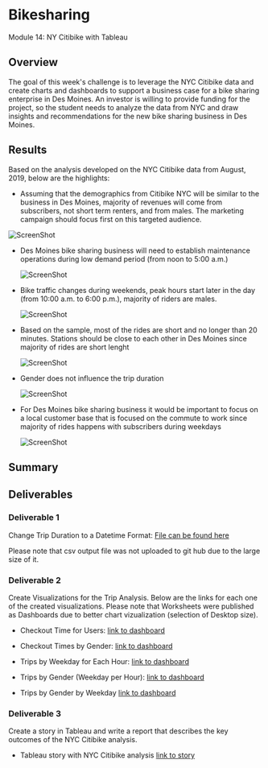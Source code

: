 # Bikesharing
Module 14: NY Citibike with Tableau

## Overview
The goal of this week's challenge is to leverage the NYC Citibike data and create charts and dashboards to support a business case for a bike sharing enterprise in Des Moines.
An investor is willing to provide funding for the project, so the student needs to analyze the data from NYC and draw insights and recommendations for the new bike sharing business in Des Moines.

## Results
Based on the analysis developed on the NYC Citibike data from August, 2019, below are the highlights:

* Assuming that the demographics from Citibike NYC will be similar to the business in Des Moines, majority of revenues will come from subscribers, not short term renters, and from males. The marketing campaign should focus first on this targeted audience.

![ScreenShot](https://github.com/liviamiyabara/bikesharing/blob/main/Resources/Bike%20sharing%20analytics.png)

* Des Moines bike sharing business will need to establish maintenance operations during low demand period (from noon to 5:00 a.m.)

    ![ScreenShot](https://github.com/liviamiyabara/bikesharing/blob/main/Resources/Bike%20sharing%20analytics%20(1).png)

* Bike traffic changes during weekends, peak hours start later in the day (from 10:00 a.m. to 6:00 p.m.), majority of riders are males.

    ![ScreenShot](https://github.com/liviamiyabara/bikesharing/blob/main/Resources/Bike%20sharing%20analytics%20(2).png)

* Based on the sample, most of the rides are short and no longer than 20 minutes. Stations should be close to each other in Des Moines since majority of rides are short lenght

    ![ScreenShot](https://github.com/liviamiyabara/bikesharing/blob/main/Resources/Bike%20sharing%20analytics%20(3).png)

* Gender does not influence the trip duration 

    ![ScreenShot](https://github.com/liviamiyabara/bikesharing/blob/main/Resources/Bike%20sharing%20analytics%20(4).png)

* For Des Moines bike sharing business it would be important to focus on a local customer base that is focused on the commute to work since majority of rides happens with subscribers during weekdays

    ![ScreenShot](https://github.com/liviamiyabara/bikesharing/blob/main/Resources/Bike%20sharing%20analytics%20(4).png)

## Summary

## Deliverables

### Deliverable 1
Change Trip Duration to a Datetime Format: [File can be found here](https://github.com/liviamiyabara/bikesharing/blob/main/NYC_CitiBike_Challenge.ipynb.ipynb)

Please note that csv output file was not uploaded to git hub due to the large size of it.

### Deliverable 2
Create Visualizations for the Trip Analysis. 
Below are the links for each one of the created visualizations. Please note that Worksheets were published as Dashboards due to better chart vizualization (selection of Desktop size).

* Checkout Time for Users: [link to dashboard](https://public.tableau.com/profile/livia.miyabara#!/vizhome/Citibike_Checkouttimesforusers_2019_08/D_Checkouttimesforusers?publish=yes)

* Checkout Times by Gender: [link to dashboard](https://public.tableau.com/profile/livia.miyabara#!/vizhome/Citibike_Checkouttimesbygender_2019_08/D_Checkouttimesbygender?publish=yes)

* Trips by Weekday for Each Hour: [link to dashboard](https://public.tableau.com/profile/livia.miyabara#!/vizhome/Citibike_TrisbyWeekdayperHour_2019_08/D_TripsbyWeekdayperHour?publish=yes)

* Trips by Gender (Weekday per Hour): [link to dashboard](https://public.tableau.com/profile/livia.miyabara#!/vizhome/Citibike_TripsbyGenderWeekdayperHour_2019_08/D_TripsbyGenderWeekdayperHour?publish=yes)

* Trips by Gender by Weekday [link to dashboard](https://public.tableau.com/profile/livia.miyabara#!/vizhome/Citibike_UserTripsbyGenderbyWeekday_2019_08/D_UserTripsbyGenderbyWeekday?publish=yes)

### Deliverable 3
Create a story in Tableau and write a report that describes the key outcomes of the NYC Citibike analysis.

* Tableau story with NYC Citibike analysis [link to story](https://public.tableau.com/profile/livia.miyabara#!/vizhome/Citibike_Worksheet_5/Bikesharinganalytics?publish=yes)